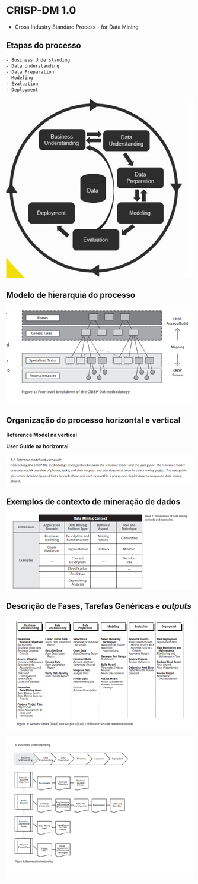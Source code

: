 # CRISP-DM 1.0
 - Cross Industry Standard Process -  for Data Mining


## Etapas do processo
    - Business Understanding
    - Data Understanding
    - Data Preparation
    - Modeling
    - Evaluation
    - Deployment

![imagem_1](./images/imagem_1.png)


## Modelo de hierarquia do processo 
![imagem_2](./images/imagem_2.png)

## Organização do processo horizontal e vertical
__Reference Model na vertical__

__User Guide na horizontal__

![imagem_3](./images/imagem_3.png)

## Exemplos de contexto de mineração de dados

![imagem_4](./images/imagem_4.png)


## Descrição de Fases, **Tarefas Genéricas** e _outputs_

![imagem_5](./images/imagem_5.png)


![imagem_6](./images/imagem_6.png)
